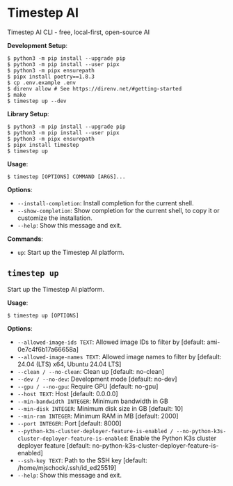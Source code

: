 # Timestep AI

Timestep AI CLI - free, local-first, open-source AI

**Development Setup**:

```console
$ python3 -m pip install --upgrade pip
$ python3 -m pip install --user pipx
$ python3 -m pipx ensurepath
$ pipx install poetry==1.8.3
$ cp .env.example .env
$ direnv allow # See https://direnv.net/#getting-started
$ make
$ timestep up --dev
```

**Library Setup**:

```console
$ python3 -m pip install --upgrade pip
$ python3 -m pip install --user pipx
$ python3 -m pipx ensurepath
$ pipx install timestep
$ timestep up
```

**Usage**:

```console
$ timestep [OPTIONS] COMMAND [ARGS]...
```

**Options**:

* `--install-completion`: Install completion for the current shell.
* `--show-completion`: Show completion for the current shell, to copy it or customize the installation.
* `--help`: Show this message and exit.

**Commands**:

* `up`: Start up the Timestep AI platform.

## `timestep up`

Start up the Timestep AI platform.

**Usage**:

```console
$ timestep up [OPTIONS]
```

**Options**:

* `--allowed-image-ids TEXT`: Allowed image IDs to filter by  [default: ami-0e7c4f6b17a66658a]
* `--allowed-image-names TEXT`: Allowed image names to filter by  [default: 24.04 (LTS) x64, Ubuntu 24.04 LTS]
* `--clean / --no-clean`: Clean up  [default: no-clean]
* `--dev / --no-dev`: Development mode  [default: no-dev]
* `--gpu / --no-gpu`: Require GPU  [default: no-gpu]
* `--host TEXT`: Host  [default: 0.0.0.0]
* `--min-bandwidth INTEGER`: Minimum bandwidth in GB
* `--min-disk INTEGER`: Minimum disk size in GB  [default: 10]
* `--min-ram INTEGER`: Minimum RAM in MB  [default: 2000]
* `--port INTEGER`: Port  [default: 8000]
* `--python-k3s-cluster-deployer-feature-is-enabled / --no-python-k3s-cluster-deployer-feature-is-enabled`: Enable the Python K3s cluster deployer feature  [default: no-python-k3s-cluster-deployer-feature-is-enabled]
* `--ssh-key TEXT`: Path to the SSH key  [default: /home/mjschock/.ssh/id_ed25519]
* `--help`: Show this message and exit.

